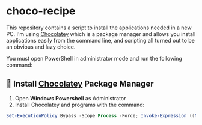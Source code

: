 # choco-recipe 

This repository contains a script to install the applications needed in a new PC. I'm using [Chocolatey](https://chocolatey.org) which is a package manager and allows you install applications easily from the command line, and scripting all turned out to be an obvious and lazy choice.

You must open PowerShell in administrator mode and run the following command: 

## 🍫 Install [Chocolatey](https://chocolatey.org/install) Package Manager

1. Open **Windows Powershell** as Administrator
2. Install Chocolatey and programs with the command: 

```powershell
Set-ExecutionPolicy Bypass -Scope Process -Force; Invoke-Expression ((New-Object System.Net.WebClient).DownloadString('https://raw.githubusercontent.com/AndreiArdei/Choco/master/Install.ps1'));
```